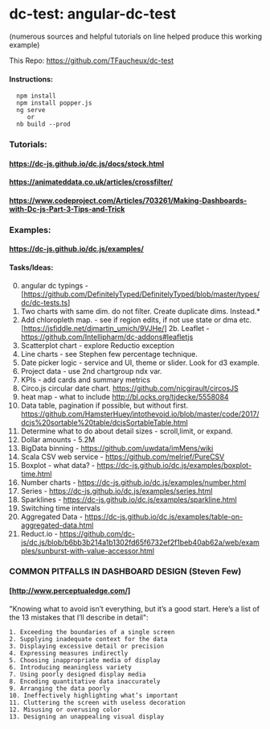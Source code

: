 # dc-test: angular-dc-test
(numerous sources and helpful tutorials on line helped produce this working example)

This Repo: https://github.com/TFaucheux/dc-test

#### Instructions:
```
  npm install
  npm install popper.js
  ng serve 
     or
  nb build --prod
```
### Tutorials:
#### https://dc-js.github.io/dc.js/docs/stock.html
#### https://animateddata.co.uk/articles/crossfilter/
#### https://www.codeproject.com/Articles/703261/Making-Dashboards-with-Dc-js-Part-3-Tips-and-Trick

### Examples:
#### https://dc-js.github.io/dc.js/examples/

#### Tasks/Ideas:
0. angular dc typings - [https://github.com/DefinitelyTyped/DefinitelyTyped/blob/master/types/dc/dc-tests.ts]
1. Two charts with same dim. do not filter.  Create duplicate dims. Instead.* 
2. Add chloropleth map. - see if region edits, if not use state or dma etc.
[https://jsfiddle.net/djmartin_umich/9VJHe/]
2b. Leaflet - https://github.com/Intellipharm/dc-addons#leafletjs
3. Scatterplot chart - explore Reductio exception
4. Line charts - see Stephen few percentage technique.
5. Date picker logic - service and UI, theme or slider.  Look for d3 example.
6.  Project data - use 2nd chartgroup ndx var.
7.  KPIs - add cards and summary metrics
8.  Circo.js circular date chart. https://github.com/nicgirault/circosJS
9. heat map - what to include
http://bl.ocks.org/tjdecke/5558084
10. Data table, pagination if possible, but without first.
https://github.com/HamsterHuey/intothevoid.io/blob/master/code/2017/dcjs%20sortable%20table/dcjsSortableTable.html
11. Determine what to do about detail sizes - scroll,limit, or expand.
12. Dollar amounts - 5.2M
13. BigData binning - https://github.com/uwdata/imMens/wiki
14. Scala CSV web service - https://github.com/melrief/PureCSV
15. Boxplot - what data? - https://dc-js.github.io/dc.js/examples/boxplot-time.html
16. Number charts - https://dc-js.github.io/dc.js/examples/number.html
17. Series - https://dc-js.github.io/dc.js/examples/series.html
18. Sparklines - https://dc-js.github.io/dc.js/examples/sparkline.html
19. Switching time intervals
20. Aggregated Data - https://dc-js.github.io/dc.js/examples/table-on-aggregated-data.html
21. Reduct.io - https://github.com/dc-js/dc.js/blob/b6bb3b214a1b1302fd65f6732ef2f1beb40ab62a/web/examples/sunburst-with-value-accessor.html 

### COMMON PITFALLS IN DASHBOARD DESIGN (Steven Few) 
#### [http://www.perceptualedge.com/]

"Knowing what to avoid isn’t everything, but it’s a good start. 
Here’s a list of the 13 mistakes that I’ll describe in detail":
```
1. Exceeding the boundaries of a single screen
2. Supplying inadequate context for the data
3. Displaying excessive detail or precision
4. Expressing measures indirectly
5. Choosing inappropriate media of display
6. Introducing meaningless variety
7. Using poorly designed display media
8. Encoding quantitative data inaccurately
9. Arranging the data poorly
10. Ineffectively highlighting what’s important
11. Cluttering the screen with useless decoration
12. Misusing or overusing color
13. Designing an unappealing visual display
```
